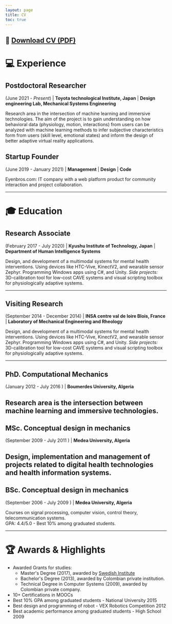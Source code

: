 ```yaml
---
layout: page
title: CV
toc: true
---
```


📄 <a href="{{ site.baseurl }}{% link /assets/files/Brahim-Benaissa_CV.pdf %}" target="_blank">Download CV (PDF)</a>
---

# 💻 Experience

## Postdoctoral Researcher
(June 2021 - *Present*) | **Toyota technological Institute, Japan** | **Design engineering Lab, Mechanical Systems Engineering**

Research area in the intersection of machine learning and immersive technologies.
The aim of the project is to gain understanding on how behavioral data (physiology, motion, interactions) from users can be analyzed with machine learning methods to infer subjective characteristics form from users (skill level, emotional states) and inform the design of better adaptive virtual reality applications.<br>

## Startup Founder
(June 2019 - January 2021) | **Management** | **Design** | **Code**

Eyenbros.com: IT company with a web platform product for community interaction and project
collaboration.  

---

# 🎓 Education

## Research Associate
(February 2017 - July 2020) | **Kyushu Institute of Technology, Japan** | **Department of Human Intelligence Systems**

Design, and development of a multimodal systems for mental health interventions. Using devices like HTC-Vive, KinectV2, and wearable sensor Zephyr. Programming Windows apps using C#, and Unity. *Side projects:* 3D-calibration tool for low-cost CAVE systems and visual scripting toolbox for physiologically adaptive systems.

---

## Visiting Research
(September 2014 - December 2014) | **INSA centre val de loire Blois, France** | **Laboratory of Mechanical Engineering and Rheology**

Design, and development of a multimodal systems for mental health interventions. Using devices like HTC-Vive, KinectV2, and wearable sensor Zephyr. Programming Windows apps using C#, and Unity. *Side projects:* 3D-calibration tool for low-cost CAVE systems and visual scripting toolbox for physiologically adaptive systems.

---
## PhD. Computational Mechanics
(January 2012 - July 2016 ) | **Boumerdes University, Algeria**

Research area is the intersection between machine learning and immersive technologies.
---
## MSc. Conceptual design in mechanics
(September 2009 - July 2011 ) | **Medea University, Algeria**

Design, implementation and management of projects related to digital health technologies and health information systems.
---
## BSc. Conceptual design in mechanics
(September 2006 - July 2009 ) | **Medea University, Algeria**

Courses on signal processing, computer vision, control theory, telecommunication systems. <br>
GPA: 4.4/5.0 - Best 10% among graduated students.

---

# 🏆 Awards & Highlights

- Awarded Grants for studies:
    - Master's Degree (2017), awarded by [Swedish Institute](https://eng.si.se/scholarship/the-swedish-institute-study-scholarships/)
    - Bachelor's Degree (2013), awarded by Colombian private institution.
    - Technical Degree in Computer Systems (2009), awarded by Colombian private company.
- 10+ Certifications in MOOCs
- Best 10% GPA among graduated students - National University 2015
- Best design and programming of robot - VEX Robotics Competition 2012
- Best academic performance among graduated students - High School 2009
